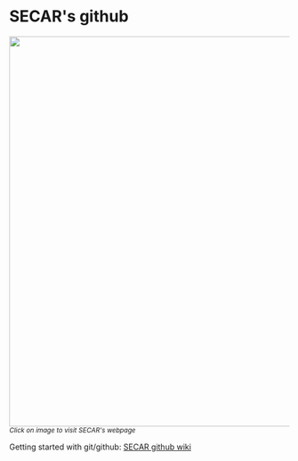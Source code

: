 # SECAR's github

[<img src="https://user-images.githubusercontent.com/20517222/181576496-b35a3116-e54d-4c45-8d68-2cbed450109c.png" width="700" />](http://secar.space/#)\
<sup> *Click on image to visit SECAR's webpage* </sup>

Getting started with git/github: [SECAR github wiki](https://github.com/SECAR-FRIB/.github/wiki)

